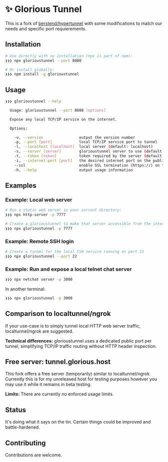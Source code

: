 # ✨ Glorious Tunnel

This is a fork of [berstend/hypertunnel](https://github.com/berstend/hypertunnel) with some modifications to match our needs and specific port requierements.

## Installation

```bash
# Use directly with no installation (npx is part of npm):
❯❯❯ npx glorioustunnel --port 8080

# Or install globally:
❯❯❯ npm install -g glorioustunnel
```

## Usage

```bash
❯❯❯ glorioustunnel --help

  Usage: glorioustunnel --port 8080 [options]

  Expose any local TCP/IP service on the internet.

  Options:

    -v, --version                output the version number
    -p, --port [port]            local TCP/IP service port to tunnel
    -l, --localhost [localhost]  local server (default: localhost)
    -s, --server [server]        glorioustunnel server to use (default: http://tunnel.glorious.host)
    -t, --token [token]          token required by the server (default: freeTunnel)
    -i, --internet-port [port]   the desired internet port on the public server
    --ssl                        enable SSL termination (https://) on the public server    
    -h, --help                   output usage information
```

## Examples

### Example: Local web server

```bash
# Run a static web server in your current directory:
❯❯❯ npx http-server -p 7777

# Create a glorioustunnel to make that server accessible from the internet:
❯❯❯ npx glorioustunnel -p 7777
```

### Example: Remote SSH login

```bash
# Create a tunnel for the local SSH service running on port 22
❯❯❯ npx glorioustunnel --port 22
```

### Example: Run and expose a local telnet chat server

```bash
❯❯❯ npx netchat server -p 3000
```

In another terminal:

```bash
❯❯❯ npx glorioustunnel -p 3000
```

## Comparison to localtunnel/ngrok

If your use-case is to simply tunnel local HTTP web server traffic, localtunnel/ngrok are suggested. 

**Technical differences:**
glorioustunnel uses a dedicated public port per tunnel, simplifying TCP/IP traffic routing without HTTP header inspection.

## Free server: tunnel.glorious.host

This fork offers a free server (temporarily) similar to localtunnel/ngrok. 
Currently this is for my unreleased host for testing purposes however you may use it while it remains in beta testing.

**Limits:** There are currently no enforced usage limits.

## Status

It's doing what it says on the tin. Certain things could be improved and battle-hardened.

## Contributing

Contributions are welcome.